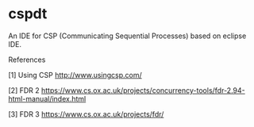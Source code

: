 # cspdt
An IDE for CSP (Communicating Sequential Processes) based on eclipse IDE.


References

[1] Using CSP
    http://www.usingcsp.com/

[2] FDR 2
    https://www.cs.ox.ac.uk/projects/concurrency-tools/fdr-2.94-html-manual/index.html

[3] FDR 3
    https://www.cs.ox.ac.uk/projects/fdr/
